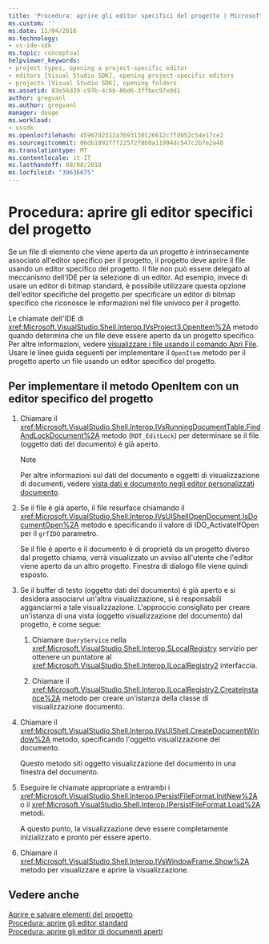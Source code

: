 ```yaml
---
title: 'Procedura: aprire gli editor specifici del progetto | Microsoft Docs'
ms.custom: ''
ms.date: 11/04/2016
ms.technology:
- vs-ide-sdk
ms.topic: conceptual
helpviewer_keywords:
- project types, opening a project-specific editor
- editors [Visual Studio SDK], opening project-specific editors
- projects [Visual Studio SDK], opening folders
ms.assetid: 83e56d39-c97b-4c6b-86d6-3ffbec97e8d1
author: gregvanl
ms.author: gregvanl
manager: douge
ms.workload:
- vssdk
ms.openlocfilehash: 45967d2312a7693130126612c7fd052c54e17ce2
ms.sourcegitcommit: 06db1892fff22572f0b0a11994dc547c2b7e2a48
ms.translationtype: MT
ms.contentlocale: it-IT
ms.lasthandoff: 08/08/2018
ms.locfileid: "39636675"
---
```

# <a name="how-to-open-project-specific-editors"></a>Procedura: aprire gli editor specifici del progetto
Se un file di elemento che viene aperto da un progetto è intrinsecamente associato all'editor specifico per il progetto, il progetto deve aprire il file usando un editor specifico del progetto. Il file non può essere delegato al meccanismo dell'IDE per la selezione di un editor. Ad esempio, invece di usare un editor di bitmap standard, è possibile utilizzare questa opzione dell'editor specifiche del progetto per specificare un editor di bitmap specifico che riconosce le informazioni nel file univoco per il progetto.  
  
 Le chiamate dell'IDE di <xref:Microsoft.VisualStudio.Shell.Interop.IVsProject3.OpenItem%2A> metodo quando determina che un file deve essere aperto da un progetto specifico. Per altre informazioni, vedere [visualizzare i file usando il comando Apri File](../extensibility/internals/displaying-files-by-using-the-open-file-command.md). Usare le linee guida seguenti per implementare il `OpenItem` metodo per il progetto aperto un file usando un editor specifico del progetto.  
  
## <a name="to-implement-the-openitem-method-with-a-project-specific-editor"></a>Per implementare il metodo OpenItem con un editor specifico del progetto  
  
1.  Chiamare il <xref:Microsoft.VisualStudio.Shell.Interop.IVsRunningDocumentTable.FindAndLockDocument%2A> metodo (`RDT_EditLock`) per determinare se il file (oggetto dati del documento) è già aperto.  
  
    > [!NOTE]
    >  Per altre informazioni sui dati del documento e oggetti di visualizzazione di documenti, vedere [vista dati e documento negli editor personalizzati documento](../extensibility/document-data-and-document-view-in-custom-editors.md).  
  
2.  Se il file è già aperto, il file resurface chiamando il <xref:Microsoft.VisualStudio.Shell.Interop.IVsUIShellOpenDocument.IsDocumentOpen%2A> metodo e specificando il valore di IDO_ActivateIfOpen per il `grfIDO` parametro.  
  
     Se il file è aperto e il documento è di proprietà da un progetto diverso dal progetto chiama, verrà visualizzato un avviso all'utente che l'editor viene aperto da un altro progetto. Finestra di dialogo file viene quindi esposto.  
  
3.  Se il buffer di testo (oggetto dati del documento) è già aperto e si desidera associarvi un'altra visualizzazione, si è responsabili agganciarmi a tale visualizzazione. L'approccio consigliato per creare un'istanza di una vista (oggetto visualizzazione del documento) dal progetto, è come segue:  
  
    1.  Chiamare `QueryService` nella <xref:Microsoft.VisualStudio.Shell.Interop.SLocalRegistry> servizio per ottenere un puntatore al <xref:Microsoft.VisualStudio.Shell.Interop.ILocalRegistry2> interfaccia.  
  
    2.  Chiamare il <xref:Microsoft.VisualStudio.Shell.Interop.ILocalRegistry2.CreateInstance%2A> metodo per creare un'istanza della classe di visualizzazione documento.  
  
4.  Chiamare il <xref:Microsoft.VisualStudio.Shell.Interop.IVsUIShell.CreateDocumentWindow%2A> metodo, specificando l'oggetto visualizzazione del documento.  
  
     Questo metodo siti oggetto visualizzazione del documento in una finestra del documento.  
  
5.  Eseguire le chiamate appropriate a entrambi i <xref:Microsoft.VisualStudio.Shell.Interop.IPersistFileFormat.InitNew%2A> o il <xref:Microsoft.VisualStudio.Shell.Interop.IPersistFileFormat.Load%2A> metodi.  
  
     A questo punto, la visualizzazione deve essere completamente inizializzato e pronto per essere aperto.  
  
6.  Chiamare il <xref:Microsoft.VisualStudio.Shell.Interop.IVsWindowFrame.Show%2A> metodo per visualizzare e aprire la visualizzazione.  
  
## <a name="see-also"></a>Vedere anche  
 [Aprire e salvare elementi del progetto](../extensibility/internals/opening-and-saving-project-items.md)   
 [Procedura: aprire gli editor standard](../extensibility/how-to-open-standard-editors.md)   
 [Procedura: aprire gli editor di documenti aperti](../extensibility/how-to-open-editors-for-open-documents.md)